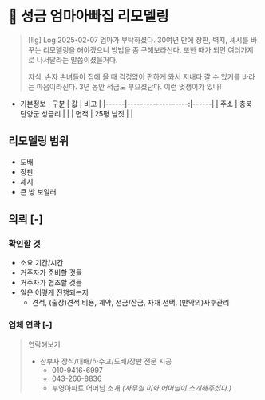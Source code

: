 # 󰏢 성금 엄마아빠집 리모델링



> [!lg] Log 2025-02-07
> 엄마가 부탁하셨다. 30여년 만에 장판, 벽지, 셰시를 바꾸는 리모델링을 해야겠으니 방법을 좀
> 구해보라신다. 또한 때가 되면 여러가지로 나서달라는 말씀이셨을거다.
>
> 자식, 손자 손녀들이 집에 올 때 걱정없이 편하게 와서 지내다 갈 수 있기를 바라는 마음이라신다. 3년
> 동안 적금도 부으셨단다. 이런 멋쟁이가 있나!


- 기본정보
  | 구분 | 값                 | 비고 |
  |------|-------------------:|------|
  | 주소 | 충북 단양군 성금리 |      |
  | 면적 | 25평 남짓          |      |


## 리모델링 범위

- 도배
- 장판
- 셰시
- 큰 방 보일러


## 의뢰 [-]

### 확인할 것

- 소요 기간/시간
- 거주자가 준비할 것들
- 거주자가 협조할 것들
- 일은 어떻게 진행되는지
  - 견적, (출장)견적 비용, 계약, 선금/잔금, 자재 선택, (만약의)사후관리

### 업체 연락 [-]

> 연락해보기
>
> - 삼부자 장식/대배/하수고/도배/장판 전문 시공
>   - 010-9416-6997
>   - 043-266-8836
>   - 부영아파트 어머님 소개 _(사무실 미화 어머님이 소개해주셨다.)_
